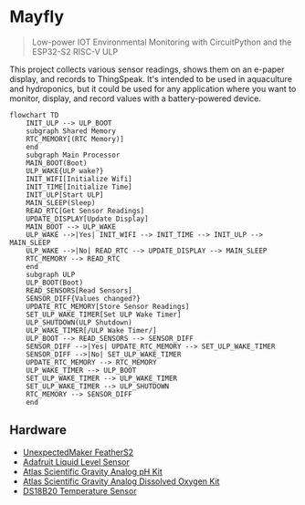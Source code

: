 # Mayfly

> Low-power IOT Environmental Monitoring with CircuitPython and the ESP32-S2 RISC-V ULP

This project collects various sensor readings, shows them on an e-paper display, and records to ThingSpeak. It's intended to be used in aquaculture and hydroponics, but it could be used for any application where you want to monitor, display, and record values with a battery-powered device.

```mermaid
flowchart TD
    INIT_ULP --> ULP_BOOT
    subgraph Shared Memory
    RTC_MEMORY[(RTC Memory)]
    end
    subgraph Main Processor
    MAIN_BOOT(Boot)
    ULP_WAKE{ULP wake?}
    INIT_WIFI[Initialize Wifi]
    INIT_TIME[Initialize Time]
    INIT_ULP[Start ULP]
    MAIN_SLEEP(Sleep)
    READ_RTC[Get Sensor Readings]
    UPDATE_DISPLAY[Update Display]
    MAIN_BOOT --> ULP_WAKE
    ULP_WAKE -->|Yes| INIT_WIFI --> INIT_TIME --> INIT_ULP --> MAIN_SLEEP
    ULP_WAKE -->|No| READ_RTC --> UPDATE_DISPLAY --> MAIN_SLEEP
    RTC_MEMORY --> READ_RTC
    end
    subgraph ULP
    ULP_BOOT(Boot)
    READ_SENSORS[Read Sensors]
    SENSOR_DIFF{Values changed?}
    UPDATE_RTC_MEMORY[Store Sensor Readings]
    SET_ULP_WAKE_TIMER[Set ULP Wake Timer]
    ULP_SHUTDOWN(ULP Shutdown)
    ULP_WAKE_TIMER[/ULP Wake Timer/]
    ULP_BOOT --> READ_SENSORS --> SENSOR_DIFF
    SENSOR_DIFF -->|Yes| UPDATE_RTC_MEMORY --> SET_ULP_WAKE_TIMER
    SENSOR_DIFF -->|No| SET_ULP_WAKE_TIMER
    UPDATE_RTC_MEMORY --> RTC_MEMORY
    ULP_WAKE_TIMER --> ULP_BOOT
    SET_ULP_WAKE_TIMER --> ULP_WAKE_TIMER
    SET_ULP_WAKE_TIMER --> ULP_SHUTDOWN
    RTC_MEMORY --> SENSOR_DIFF
    end
```

## Hardware

- [UnexpectedMaker FeatherS2][feathers2]
- [Adafruit Liquid Level Sensor][liquid-level-sensor]
- [Atlas Scientific Gravity Analog pH Kit][ph-kit]
- [Atlas Scientific Gravity Analog Dissolved Oxygen Kit][do-kit]
- [DS18B20 Temperature Sensor][ds18b20]

[feathers2]: https://feathers2.io/
[liquid-level-sensor]: https://www.adafruit.com/product/1786
[ph-kit]: https://atlas-scientific.com/kits/gravity-analog-ph-kit/
[do-kit]: https://atlas-scientific.com/kits/gravity-analog-do-kit/
[ds18b20]: https://www.digikey.com/en/datasheets/maxim-integrated/maxim-integrated-ds18b20
